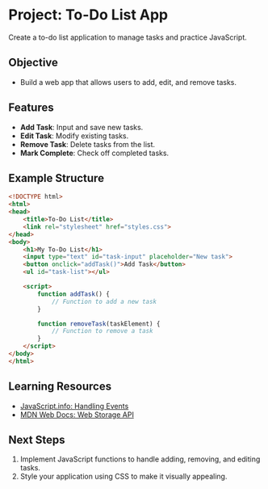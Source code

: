 # Project: To-Do List App

Create a to-do list application to manage tasks and practice JavaScript.

## Objective
- Build a web app that allows users to add, edit, and remove tasks.

## Features
- **Add Task**: Input and save new tasks.
- **Edit Task**: Modify existing tasks.
- **Remove Task**: Delete tasks from the list.
- **Mark Complete**: Check off completed tasks.

## Example Structure
```html
<!DOCTYPE html>
<html>
<head>
    <title>To-Do List</title>
    <link rel="stylesheet" href="styles.css">
</head>
<body>
    <h1>My To-Do List</h1>
    <input type="text" id="task-input" placeholder="New task">
    <button onclick="addTask()">Add Task</button>
    <ul id="task-list"></ul>

    <script>
        function addTask() {
            // Function to add a new task
        }

        function removeTask(taskElement) {
            // Function to remove a task
        }
    </script>
</body>
</html>
```

## Learning Resources

- [JavaScript.info: Handling Events](https://javascript.info/events)
- [MDN Web Docs: Web Storage API](https://developer.mozilla.org/en-US/docs/Web/API/Web_Storage_API)

## Next Steps

1. Implement JavaScript functions to handle adding, removing, and editing tasks.
2. Style your application using CSS to make it visually appealing.
